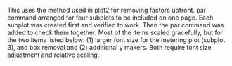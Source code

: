 This uses the method used in plot2 for removing factors upfront. 
par command arranged for four subplots to be included on one page.
Each subplot was created first and verified to work. Then the par command was added to check them together.
Most of the items scaled gracefully, but for the two items listed below:
(1) larger font size for the metering plot (subplot 3), and box removal 
and (2) additional y makers. Both require font size adjustment and relative scaling. 
